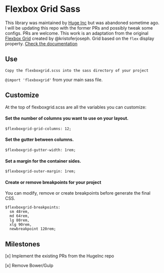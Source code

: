 # Flexbox Grid Sass

This library was maintained by [Huge Inc](https://www.hugeinc.com/) but was abandoned sometime ago. I will be updating this repo with the former PRs and possibly tweak some configs. PRs are welcome.
This work is an adaptation from the original [Flexbox Grid](http://flexboxgrid.com/) created by @kristoferjoseph.
Grid based on the `flex` display property. [Check the documentation](http://hugeinc.github.io/flexboxgrid-sass)

## Use

`Copy the flexboxgrid.scss into the sass directory of your project`

`@import 'flexboxgrid'` from your main sass file.

## Customize

At the top of flexboxgrid.scss are all the variables you can customize:

#### Set the number of columns you want to use on your layout.

`$flexboxgrid-grid-columns: 12;`

#### Set the gutter between columns.

`$flexboxgrid-gutter-width: 1rem;`

#### Set a margin for the container sides.

`$flexboxgrid-outer-margin: 1rem;`

#### Create or remove breakpoints for your project

You can modify, remove or create breakpoints before generate the final CSS.

```
$flexboxgrid-breakpoints:
  sm 48rem,
  md 64rem,
  lg 80rem,
  xlg 90rem,
  newbreakpoint 120rem;
```

## Milestones

[x] Implement the existing PRs from the HugeInc repo

[x] Remove Bower/Gulp

